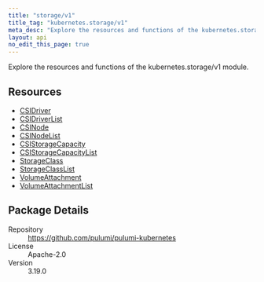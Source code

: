 ```yaml
---
title: "storage/v1"
title_tag: "kubernetes.storage/v1"
meta_desc: "Explore the resources and functions of the kubernetes.storage/v1 module."
layout: api
no_edit_this_page: true
---
```


<!-- WARNING: this file was generated by Pulumi Docs Generator. -->
<!-- Do not edit by hand unless you're certain you know what you are doing! -->

Explore the resources and functions of the kubernetes.storage/v1 module.

<h2 id="resources">Resources</h2>
<ul class="api">
    <li><a href="csidriver" title="CSIDriver"><span class="api-symbol api-symbol--resource"></span>CSIDriver</a></li>
    <li><a href="csidriverlist" title="CSIDriverList"><span class="api-symbol api-symbol--resource"></span>CSIDriverList</a></li>
    <li><a href="csinode" title="CSINode"><span class="api-symbol api-symbol--resource"></span>CSINode</a></li>
    <li><a href="csinodelist" title="CSINodeList"><span class="api-symbol api-symbol--resource"></span>CSINodeList</a></li>
    <li><a href="csistoragecapacity" title="CSIStorageCapacity"><span class="api-symbol api-symbol--resource"></span>CSIStorageCapacity</a></li>
    <li><a href="csistoragecapacitylist" title="CSIStorageCapacityList"><span class="api-symbol api-symbol--resource"></span>CSIStorageCapacityList</a></li>
    <li><a href="storageclass" title="StorageClass"><span class="api-symbol api-symbol--resource"></span>StorageClass</a></li>
    <li><a href="storageclasslist" title="StorageClassList"><span class="api-symbol api-symbol--resource"></span>StorageClassList</a></li>
    <li><a href="volumeattachment" title="VolumeAttachment"><span class="api-symbol api-symbol--resource"></span>VolumeAttachment</a></li>
    <li><a href="volumeattachmentlist" title="VolumeAttachmentList"><span class="api-symbol api-symbol--resource"></span>VolumeAttachmentList</a></li>
</ul>

<h2 id="package-details">Package Details</h2>
<dl class="package-details">
	<dt>Repository</dt>
	<dd><a href="https://github.com/pulumi/pulumi-kubernetes">https://github.com/pulumi/pulumi-kubernetes</a></dd>
	<dt>License</dt>
	<dd>Apache-2.0</dd>
	<dt>Version</dt>
	<dd>3.19.0</dd>
</dl>

